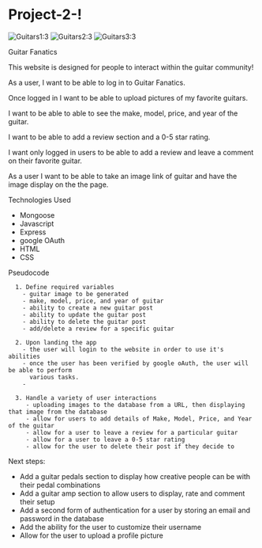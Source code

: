 # Project-2-!
![Guitars1:3](https://github.com/chasehils/Project-2-/assets/128996101/7a92b5d7-3576-44e2-818f-248affa3f3c5)
![Guitars2:3](https://github.com/chasehils/Project-2-/assets/128996101/86a623e6-47fe-44fd-8c43-810d81cd49ed)
![Guitars3:3](https://github.com/chasehils/Project-2-/assets/128996101/fd835d45-a95f-442e-9a8e-749061fec0a2)

Guitar Fanatics

This website is designed for people to interact within the guitar community!

As a user, I want to be able to log in to Guitar Fanatics. 

Once logged in I want to be able to upload pictures of my favorite guitars. 

I want to be able to able to see the make, model, price, and year of the guitar. 

I want to be able to add a review section and a 0-5 star rating. 

I want only logged in users to be able to add a review and leave a comment on their favorite guitar. 

As a user I want to be able to take an image link of guitar and have the image display on the the page. 


Technologies Used
- Mongoose
- Javascript
- Express
- google OAuth
- HTML
- CSS

Pseudocode 

      1. Define required variables
        - guitar image to be generated
        - make, model, price, and year of guitar
        - ability to create a new guitar post
        - ability to update the guitar post
        - ability to delete the guitar post
        - add/delete a review for a specific guitar

      2. Upon landing the app
        - the user will login to the website in order to use it's abilities 
        - once the user has been verified by google oAuth, the user will be able to perform 
          various tasks.
        -

      3. Handle a variety of user interactions
         - uploading images to the database from a URL, then displaying that image from the database
         - allow for users to add details of Make, Model, Price, and Year of the guitar
         - allow for a user to leave a review for a particular guitar
         - allow for a user to leave a 0-5 star rating
         - allow for the user to delete their post if they decide to

Next steps:
 - Add a guitar pedals section to display how creative people can be with their pedal combinations 
 - Add a guitar amp section to allow users to display, rate and comment their setup
 - Add a second form of authentication for a user by storing an email and password in the database
 - Add the ability for the user to customize their username
 - Allow for the user to upload a profile picture 


